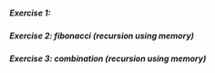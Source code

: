 ##### Exercise 1:
##### Exercise 2: fibonacci (recursion using memory)
##### Exercise 3: combination (recursion using memory)

